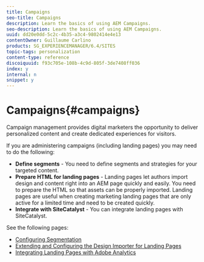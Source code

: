 ```yaml
---
title: Campaigns
seo-title: Campaigns
description: Learn the basics of using AEM Campaigns.
seo-description: Learn the basics of using AEM Campaigns.
uuid: dd20e0dd-5c2c-4b35-a3c4-9802414e4e13
contentOwner: Guillaume Carlino
products: SG_EXPERIENCEMANAGER/6.4/SITES
topic-tags: personalization
content-type: reference
discoiquuid: f93c705e-108b-4c9d-805f-3de7408ff036
index: y
internal: n
snippet: y
---
```


# Campaigns{#campaigns}

Campaign management provides digital marketers the opportunity to deliver personalized content and create dedicated experiences for visitors.

If you are administering campaigns (including landing pages) you may need to do the following:

* **Define segments** - You need to define segments and strategies for your targeted content.
* **Prepare HTML for landing pages** - Landing pages let authors import design and content right into an AEM page quickly and easily. You need to prepare the HTML so that assets can be properly imported. Landing pages are useful when creating marketing landing pages that are only active for a limited time and need to be created quickly.
* **Integrate with SiteCatalyst** - You can integrate landing pages with SiteCatalyst.

See the following pages:

* [Configuring Segmentation](../../../sites/administering/using/campaign-segmentation.md)
* [Extending and Configuring the Design Importer for Landing Pages](../../../sites/administering/using/extending-the-design-importer-for-landingpages.md)
* [Integrating Landing Pages with Adobe Analytics](../../../sites/administering/using/integrating-landing-pages-with-adobe-analytics.md)

